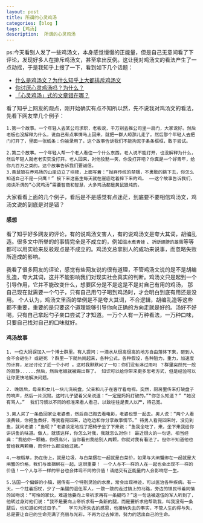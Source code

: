 ```yaml
---
layout: post
title: 所谓的心灵鸡汤
categories: [blog ]
tags: [鸡汤]
description:  所谓的心灵鸡汤
---
```


ps:今天看别人发了一些鸡汤文，本身感觉慢慢的正能量，但是自己无意间看了下评论，发现好多人在排斥鸡汤文，甚至拿出反例。这让我对鸡汤文的看法产生了一点动摇，于是我知乎上搜了一下，看到如下几个话题：
   
   - [什么是鸡汤文？为什么知乎上大都排斥鸡汤文](https://www.zhihu.com/question/24165132) 
   - [你讨厌心灵鸡汤吗？为什么？](https://www.zhihu.com/question/21054710) 
   - [「心灵鸡汤」式的文章错在哪？](https://www.zhihu.com/question/21336606)

看了知乎上网友的观点，刚开始确实有点不知所以然，先不说我对鸡汤文的看法， 先看下网友举几个例子：


	1.第一个故事。一个年轻人去某公司求职，老板说，千万别去推公司里一扇门，大家说好。然后老板也没解释为什么，说自己有点事情马上回来，就把一群人晾那儿走了。然后那个年轻人去把门打开了，里面一张纸条：你被录用了。这个故事告诉我们不能拘泥于条条框框，敢于尝试。
	
    2.第二个故事。一个年轻人帮一个老人看住一个什么东西，老人说不能打开，也没解释为什么，然后年轻人就老老实实没打开。老人回来，对他狡黠一笑，你没打开吧？你真是一个好青年，给你几百万之类的。这个故事告诉我们要诚信。
    3.黄鼠狼在养鸡场的山崖边立了块碑，上面写着：“抛弃传统的禁锢，不勇敢的跳下去，你怎么知道自己不是一只鹰！” 接下来这畜生每天就在崖底吃着摔下来的鸡。 ——这个故事告诉我们，阅读所谓的“心灵鸡汤”需要智商和智慧，大多鸡汤都是黄鼠狼炖的。

大家看看上面的几个例子，看后是不是感觉有点迷茫，到底要不要相信鸡汤文，鸡汤文说的到底是对是错？

#### 感想
 看了知乎好多网友的评论，有的说鸡汤文害人，有的说鸡汤文是夸大其词，胡编乱造。很多文中所举的的事情完全是不成立的，例如`温水煮青蛙` 、`折断翅膀的雄鹰`等等都可以用实验来反驳观点是不成立的。鸡汤文总拿别人的成功来说事，而忽略失败所造成的影响。
 
 我看了很多网友的评论，感觉有些网友说的很有道理，不管鸡汤文说的是不是胡编乱造，夸大其词，这并不能影响我们对现实社会真实的判断。鸡汤文只是起到一个引导作用，它并不能改变什么，想要区分是不是这是不是对自己有用的鸡汤， 那自己现在就需要一个勺子，只有自己用勺子喝到鸡汤时，才会明白到底有用还是没用。
 个人认为，鸡汤文里面的举例是不是夸大其词，不合逻辑，胡编乱造等这些都不重要，重要的是只要这个道理能够引导你向正确的方向走就是好的。汤好不好喝，只有自己拿起勺子亲口尝试了才知道。一万个人有一万种看法，一万种口味，只要自己找对自己的口味就好。



#### 鸡汤故事

    1. 一位大妈误加入一个博士群里。有人提问：一滴水从很高很高的地方自由落体下来，砸到人会不会砸伤? 或砸死 ？群里一下就热闹起来，各种公式，各种假设，各种阻力，重力，加速度的计算，足足讨论了近一个小时 。这时我默默问了一句：你们没有淋过雨吗 ？群里突然死一般的寂静......然后，然后老娘就被踢出群了。 知识可以给你带来更多思考方式，但是经验可以让你更快地解决问题。
    
    2. 晚饭后，母亲和女儿一块儿洗碗盘，父亲和儿子在客厅看电视。突然，厨房里传来打破盘子的响声，然后一片沉寂。这时儿子望着父亲说道：“一定是妈妈打破的。”“你怎么知道？” “她没有骂人。”  我们习惯以不同的标准来看人看己，以致往往是责人以严，待己宽。
    
    3.男人买了一条鱼回家让老婆煮，然后自己跑去看电影，老婆也想一起去。男人说：“两个人看浪费钱，你把鱼煮好，等我看完回来，边吃边和你分享故事情节。” 待男人看完回来时，没见到鱼，就问老婆：“鱼呢？”老婆淡定地找了把椅子坐了下来说：“鱼我全吃了，来，坐下来我给你讲讲鱼的味道。做人，就该这样，你怎么对我，我就怎么对你！ 最近很火的一句话，相当经典：“我给你一颗糖，你很高兴，当你看到我给别人两颗，你就对我有看法了。但你不知道他也曾给我两颗糖，而你什么都没给过我。”
    
    4.一根稻草，扔在街上，就是垃圾，与白菜捆在一起就是白菜价，如果与大闸蟹绑在一起就是大闸蟹的价格，我们与谁捆绑在一起，这很重要！ 一个人与不一样的人在一起也会出现不一样的价值！一个人与不一样的平台也会体现不同的价值！请结交有正能量的人会影响您一生。
    
    5.法国一个偏僻的小镇，据传有一个特别灵验的水泉，常会出现神迹，可以医治各种疾病。有一天，一个拄着拐杖，少了一条腿的退伍军人，一跛一跛的走过镇上的马路，旁边的镇民带着同情的回吻说：“可怜的家伙，难道他要向上帝祈求再有一条腿吗？”这一句话被退伍的军人听到了，他转过身对他们说：“我不是要向上帝祈求有一条新的腿，而是要祈求他帮助我，叫我没有一条腿后，也知道如何过日子。”   学习为所失去的感恩，也接纳失去的事实，不管人生的得与失，总是要让自已的生命充满了亮丽与光彩，不再为过去掉泪，努力的活出自己的生命。
    





